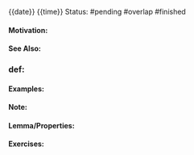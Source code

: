 {{date}} {{time}}
Status: #pending #overlap #finished
#### Motivation:
#### See Also:
### def:
#### Examples:
#### Note:
#### Lemma/Properties:
#### Exercises: